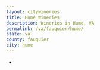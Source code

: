 ```yaml
---
layout: citywineries
title: Hume Wineries
description: Wineries in Hume, VA
permalink: /va/fauquier/hume/
state: va
county: fauquier
city: hume
---
```

-
